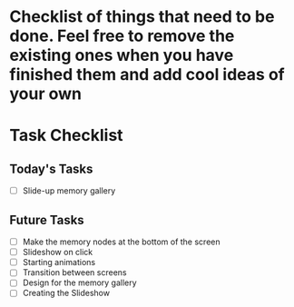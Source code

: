 # Checklist of things that need to be done. Feel free to remove the existing ones when you have finished them and add cool ideas of your own
# Task Checklist

## Today's Tasks
- [ ] Slide-up memory gallery

## Future Tasks
- [ ] Make the memory nodes at the bottom of the screen
- [ ] Slideshow on click
- [ ] Starting animations
- [ ] Transition between screens
- [ ] Design for the memory gallery
- [ ] Creating the Slideshow
